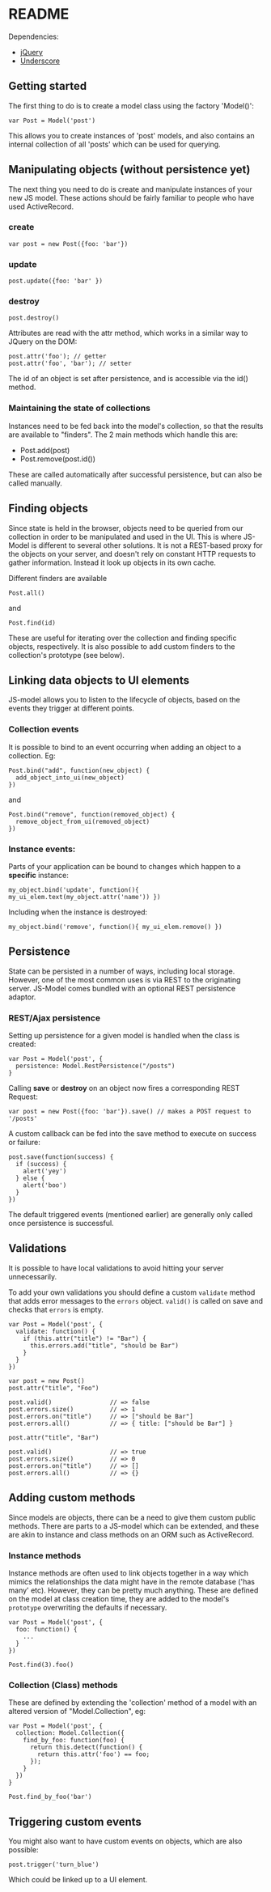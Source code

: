 # README

Dependencies:

 * [jQuery](http://jquery.com/)
 * [Underscore](http://documentcloud.github.com/underscore/)

## Getting started

The first thing to do is to create a model class using the factory 'Model()':

    var Post = Model('post')

This allows you to create instances of 'post' models, and also contains an internal collection of all 'posts' which can be used for querying.

## Manipulating objects (without persistence yet)

The next thing you need to do is create and manipulate instances of your new JS model. These actions should be fairly familiar to people who have used ActiveRecord.

### create 

    var post = new Post({foo: 'bar'}) 

### update

    post.update({foo: 'bar' })

### destroy 

    post.destroy()

Attributes are read with the attr method, which works in a similar way to JQuery on the DOM:

    post.attr('foo'); // getter
    post.attr('foo', 'bar'); // setter

The id of an object is set after persistence, and is accessible via the id() method.

### Maintaining the state of collections

Instances need to be fed back into the model's collection, so that the results are available to "finders". The 2 main methods which handle this are:

* Post.add(post)
* Post.remove(post.id())

These are called automatically after successful persistence, but can also be called manually.

## Finding objects

Since state is held in the browser, objects need to be queried from our collection in order to be manipulated and used in the UI. This is where JS-Model is different to several other solutions. It is not a REST-based proxy for the objects on your server, and doesn't rely on constant HTTP requests to gather information. Instead it look up objects in its own cache. 

Different finders are available

    Post.all() 

and 

    Post.find(id)

These are useful for iterating over the collection and finding specific objects, respectively. It is also possible to add custom finders to the collection's prototype (see below).

## Linking data objects to UI elements

JS-model allows you to listen to the lifecycle of objects, based on the events they trigger at different points.

### Collection events

It is possible to bind to an event occurring when adding an object to a collection. Eg:

    Post.bind("add", function(new_object) {
      add_object_into_ui(new_object)
    })

and

    Post.bind("remove", function(removed_object) {
      remove_object_from_ui(removed_object)
    })

### Instance events:

Parts of your application can be bound to changes which happen to a __specific__ instance:

    my_object.bind('update', function(){ my_ui_elem.text(my_object.attr('name')) })

Including when the instance is destroyed:

    my_object.bind('remove', function(){ my_ui_elem.remove() })

## Persistence 

State can be persisted in a number of ways, including local storage. However, one of the most common uses is via REST to the originating server. JS-Model comes bundled with an optional REST persistence adaptor.

### REST/Ajax persistence

Setting up persistence for a given model is handled when the class is created: 

    var Post = Model('post', {
      persistence: Model.RestPersistence("/posts")
    }

Calling __save__ or __destroy__ on an object now fires a corresponding REST Request:

    var post = new Post({foo: 'bar'}).save() // makes a POST request to '/posts'

A custom callback can be fed into the save method to execute on success or failure:

    post.save(function(success) {
      if (success) {
        alert('yey')
      } else {
        alert('boo')
      }
    })

The default triggered events (mentioned earlier) are generally only called once persistence is successful.

## Validations

It is possible to have local validations to avoid hitting your server unnecessarily.

To add your own validations you should define a custom `validate` method that adds error messages to the `errors` object. `valid()` is called on save and checks that `errors` is empty.

    var Post = Model('post', {
      validate: function() {
        if (this.attr("title") != "Bar") {
          this.errors.add("title", "should be Bar")
        }
      }
    })

    var post = new Post()
    post.attr("title", "Foo")

    post.valid()                // => false
    post.errors.size()          // => 1
    post.errors.on("title")     // => ["should be Bar"]
    post.errors.all()           // => { title: ["should be Bar"] }

    post.attr("title", "Bar")

    post.valid()                // => true
    post.errors.size()          // => 0
    post.errors.on("title")     // => []
    post.errors.all()           // => {}

## Adding custom methods

Since models are objects, there can be a need to give them custom public methods. There are parts to a JS-model which can be extended, and these are akin to instance and class methods on an ORM such as ActiveRecord.

### Instance methods

Instance methods are often used to link objects together in a way which mimics the relationships the data might have in the remote database ('has many' etc). However, they can be pretty much anything. These are defined on the model at class creation time, they are added to the model's `prototype` overwriting the defaults if necessary.

    var Post = Model('post', {
      foo: function() {
        ...
      }
    })

    Post.find(3).foo()

### Collection (Class) methods

These are defined by extending the 'collection' method of a model with an altered version of "Model.Collection", eg:

    var Post = Model('post', {
      collection: Model.Collection({
        find_by_foo: function(foo) {
          return this.detect(function() {
            return this.attr('foo') == foo;
          });
        }
      })
    }

    Post.find_by_foo('bar')


## Triggering custom events

You might also want to have custom events on objects, which are also possible:

    post.trigger('turn_blue')

Which could be linked up to a UI element.

